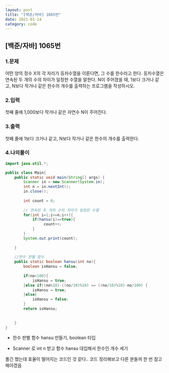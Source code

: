 ```yaml
---
layout: post
title: "[백준/자바] 1065번"
date: 2021-01-14
category: code
---
```

## [백준/자바] 1065번



### 1.문제

어떤 양의 정수 X의 각 자리가 등차수열을 이룬다면, 그 수를 한수라고 한다. 등차수열은 연속된 두 개의 수의 차이가 일정한 수열을 말한다. N이 주어졌을 때, 1보다 크거나 같고, N보다 작거나 같은 한수의 개수를 출력하는 프로그램을 작성하시오. 

### 2.입력

첫째 줄에 1,000보다 작거나 같은 자연수 N이 주어진다.

### 3.출력

첫째 줄에 1보다 크거나 같고, N보다 작거나 같은 한수의 개수를 출력한다.


### 4.나의풀이
```java
import java.util.*;

public class Main{
    public static void main(String[] args) {
        Scanner in = new Scanner(System.in);
        int n = in.nextInt();
        in.close();
        
        int count = 0;
        
        // 연속된 두 개의 수의 차이가 일정한 수열
        for(int i=1;i<=n;i++){
            if(hansu(i)==true){
                 count++;
            }
        }
        System.out.print(count);
        
    }
    
    //한수 판별 함수
    public static boolean hansu(int no){
        boolean isHansu = false;
        
        if(no<100){
            isHansu = true;
        }else if((no%10)-((no/10)%10) == ((no/10)%10)-no/100) {
            isHansu = true;
        }else{
            isHansu = false;
        }
        return isHansu;    
                 
            
    }
}
````

- 한수 판별 함수 hansu 만들기, boolean 타입

- Scanner 로 int n 받고 함수 hansu 대입해서 한수인 개수 세기

풀긴 했는데 효율이 떨어지는 코드인 것 같다.. 코드 정리해보고 다른 분들꺼 한 번 참고해야겠음









